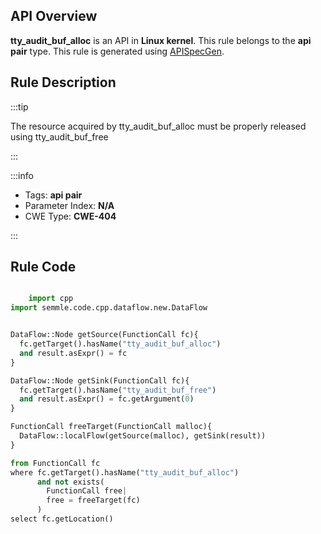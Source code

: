 ---
---


## API Overview
**tty_audit_buf_alloc** is an API in **Linux kernel**. This rule belongs to the **api pair** type. This rule is generated using [APISpecGen](../../tools/APISpecGen).
## Rule Description

:::tip

The resource acquired by tty_audit_buf_alloc must be properly released using tty_audit_buf_free

:::

:::info

- Tags: **api pair**
- Parameter Index: **N/A**
- CWE Type: **CWE-404**

:::

## Rule Code
```python

    import cpp
import semmle.code.cpp.dataflow.new.DataFlow


DataFlow::Node getSource(FunctionCall fc){
  fc.getTarget().hasName("tty_audit_buf_alloc")
  and result.asExpr() = fc
}

DataFlow::Node getSink(FunctionCall fc){
  fc.getTarget().hasName("tty_audit_buf_free")
  and result.asExpr() = fc.getArgument(0)
}

FunctionCall freeTarget(FunctionCall malloc){
  DataFlow::localFlow(getSource(malloc), getSink(result))
}

from FunctionCall fc
where fc.getTarget().hasName("tty_audit_buf_alloc")
      and not exists(
        FunctionCall free| 
        free = freeTarget(fc)
      )
select fc.getLocation()

    
```